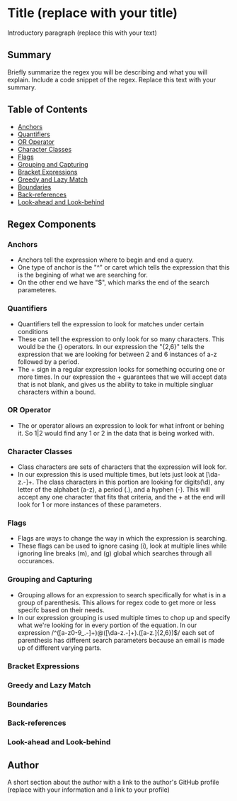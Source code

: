 # Title (replace with your title)

Introductory paragraph (replace this with your text)

## Summary

Briefly summarize the regex you will be describing and what you will explain. Include a code snippet of the regex. Replace this text with your summary.

## Table of Contents

- [Anchors](#anchors)
- [Quantifiers](#quantifiers)
- [OR Operator](#or-operator)
- [Character Classes](#character-classes)
- [Flags](#flags)
- [Grouping and Capturing](#grouping-and-capturing)
- [Bracket Expressions](#bracket-expressions)
- [Greedy and Lazy Match](#greedy-and-lazy-match)
- [Boundaries](#boundaries)
- [Back-references](#back-references)
- [Look-ahead and Look-behind](#look-ahead-and-look-behind)

## Regex Components

### Anchors
* Anchors tell the expression where to begin and end a query.
* One type of anchor is the "^" or caret which tells the expression that this is the begining of what we are searching for.
* On the other end we have "$", which marks the end of the search parameteres.

### Quantifiers
* Quantifiers tell the expression to look for matches under certain conditions
* These can tell the expression to only look for so many characters. This would be the {} operators. In our expression the "{2,6}" tells the expression that we are looking for between 2 and 6 instances of a-z followed by a period.
* The + sign in a regular expression looks for something occuring one or more times. In our expression the + guarantees that we will accept data that is not blank, and gives us the ability to take in multiple singluar characters within a bound.


### OR Operator
* The or operator allows an expression to look for what infront or behing it. So 1|2 would find any 1 or 2 in the data that is being worked with.

### Character Classes
* Class characters are sets of characters that the expression will look for.
* In our expression this is used multiple times, but lets just look at [\da-z\.-]+. The class characters in this portion are looking for digits(\d), any letter of the alphabet (a-z), a period (\.), and a hyphen (-). This will accept any one character that fits that criteria, and the + at the end will look for 1 or more instances of these parameters.

### Flags
* Flags are ways to change the way in which the expression is searching.
* These flags can be used to ignore casing (i), look at multiple lines while ignoring line breaks (m), and (g) global which searches through all occurances.

### Grouping and Capturing
* Grouping allows for an expression to search specifically for what is in a group of parenthesis. This allows for regex code to get more or less specifc based on their needs.
* In our expression grouping is used multiple times to chop up and specify what we're looking for in every portion of the equation. In our expression /^([a-z0-9_\.-]+)@([\da-z\.-]+)\.([a-z\.]{2,6})$/ each set of parenthesis has different search parameters because an email is made up of different varying parts.

### Bracket Expressions

### Greedy and Lazy Match

### Boundaries

### Back-references

### Look-ahead and Look-behind

## Author

A short section about the author with a link to the author's GitHub profile (replace with your information and a link to your profile)
